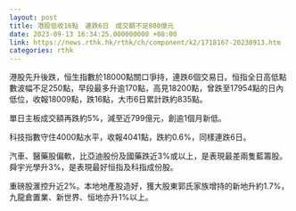 ```yaml
---
layout: post
title: 港股低收16點　連跌6日　成交額不足800億元
date: 2023-09-13 16:34:25.000000000 +08:00
link: https://news.rthk.hk/rthk/ch/component/k2/1718167-20230913.htm
categories: rthk
---
```


港股先升後跌，恒生指數於18000點關口爭持，連跌6個交易日。恒指全日高低點數波幅不足250點，早段最多升逾170點，高見18200點，曾跌至17954點的日內低位，收報18009點，跌16點，大市6日累計跌約835點。

單日主板成交額再跌約5%，減至近799億元，創逾1個月新低。

科技指數守住4000點水平，收報4041點，跌約0.6%，同樣連跌6日。

汽車、醫藥股偏軟，比亞迪股份及國藥跌近3%或以上，是表現最差兩隻藍籌股。舜宇光學升3%，是表現最好恒指及科指成份股。

重磅股滙控升近2%。本地地產股造好，獲大股東郭氏家族增持的新地升約1.7%，九龍倉置業、新世界、恒地亦升1%以上。
